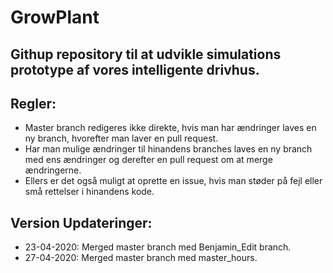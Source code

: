 # GrowPlant

## Githup repository til at udvikle simulations prototype af vores intelligente drivhus.
## Regler:
* Master branch redigeres ikke direkte, hvis man har ændringer laves en ny branch, hvorefter man laver en pull request.
* Har man mulige ændringer til hinandens branches laves en ny branch med ens ændringer og derefter en pull request om at merge ændringerne.
* Ellers er det også muligt at oprette en issue, hvis man støder på fejl eller små rettelser i hinandens kode.
## Version Updateringer:
* 23-04-2020: Merged master branch med Benjamin_Edit branch.
* 27-04-2020: Merged master branch med master_hours.
